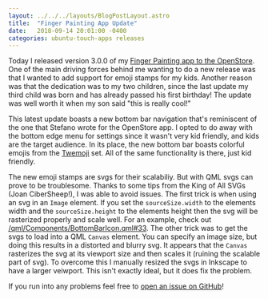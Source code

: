 ```yaml
---
layout: ../../../layouts/BlogPostLayout.astro
title:  "Finger Painting App Update"
date:   2018-09-14 20:01:00 -0400
categories: ubuntu-touch-apps releases
---
```


Today I released version 3.0.0 of my
[Finger Painting app to the OpenStore](https://open-store.io/app/finger-painting.bhdouglass).
One of the main driving forces behind me wanting to do a new release was that I
wanted to add support for emoji stamps for my kids. Another reason was that the
dedication was to my two children, since the last update my third child was born
and has already passed his first birthday! The update was well worth it when my
son said "this is really cool!"

This latest update boasts a new bottom bar navigation that's reminiscent of the one
that Stefano wrote for the OpenStore app. I opted to do away with the bottom edge
menu for settings since it wasn't very kid friendly, and kids are the target audience.
In its place, the new bottom bar boasts colorful emojis from the
[Twemoji](https://twemoji.twitter.com/) set. All of the same functionality is there,
just kid friendly.

The new emoji stamps are svgs for their scalabiliy. But with QML svgs can prove to be
troublesome. Thanks to some tips from the King of All SVGs (Joan CiberSheep!), I was
able to avoid issues. The first trick is when using an svg in an `Image` element. If
you set the `sourceSize.width` to the elements width and the `sourceSize.height` to
the elements height then the svg will be rasterized properly and scale well. For an
example, check out
[/qml/Components/BottomBarIcon.qml#33](https://github.com/bhdouglass/finger-painting/blob/master/qml/Components/BottomBarIcon.qml#L33).
The other trick was to get the svgs to load into a QML `Canvas` element. You can specify
an image size, but doing this results in a distorted and blurry svg. It appears that the
`Canvas` rasterizes the svg at its viewport size and then scales it (ruining the scalable
part of svg). To overcome this I manually resized the svgs in Inkscape to have a larger
veiwport. This isn't exactly ideal, but it does fix the problem.

If you run into any problems feel free to
[open an issue on GitHub](https://github.com/bhdouglass/finger-painting/issues)!
